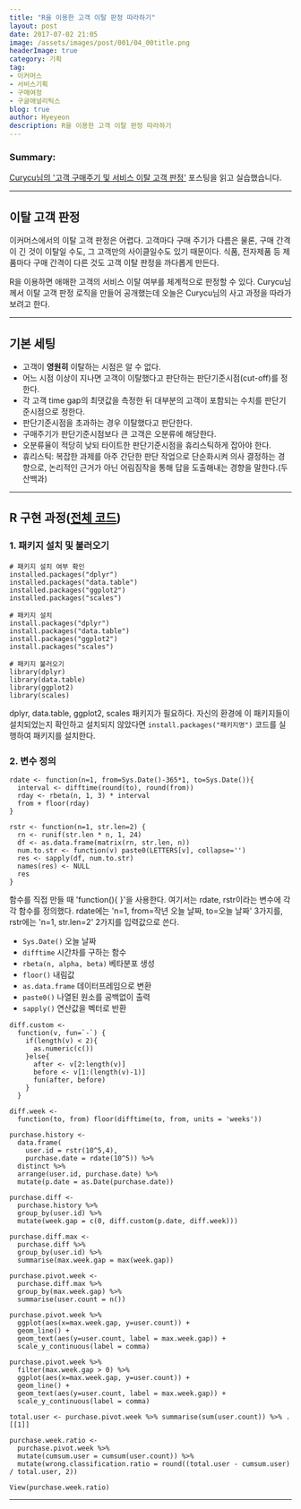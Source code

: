 ```yaml
---
title: "R을 이용한 고객 이탈 판정 따라하기"
layout: post
date: 2017-07-02 21:05
image: /assets/images/post/001/04_00title.png
headerImage: true
category: 기획
tag:
- 이커머스
- 서비스기획
- 구매여정
- 구글애널리틱스
blog: true
author: Hyeyeon
description: R을 이용한 고객 이탈 판정 따라하기
---
```


### Summary:

[Curycu님의 '고객 구매주기 및 서비스 이탈 고객 판정'](http://m.blog.naver.com/hancury/221015155621) 포스팅을 읽고 실습했습니다.

---

## 이탈 고객 판정

이커머스에서의 이탈 고객 판정은 어렵다. 고객마다 구매 주기가 다름은 물론, 구매 간격이 긴 것이 이탈일 수도, 그 고객만의 사이클일수도 있기 때문이다. 식품, 전자제품 등 제품마다 구매 간격이 다른 것도 고객 이탈 판정을 까다롭게 만든다.

R을 이용하면 애매한 고객의 서비스 이탈 여부를 체계적으로 판정할 수 있다. Curycu님께서 이탈 고객 판정 로직을 만들어 공개했는데 오늘은 Curycu님의 사고 과정을 따라가보려고 한다.

---

## 기본 세팅

* 고객이 **영원히** 이탈하는 시점은 알 수 없다.
* 어느 시점 이상이 지나면 고객이 이탈했다고 판단하는 판단기준시점(cut-off)를 정한다.
* 각 고객 time gap의 최댓값을 측정한 뒤 대부분의 고객이 포함되는 수치를 판단기준시점으로 정한다.
* 판단기준시점을 초과하는 경우 이탈했다고 판단한다.
* 구매주기가 판단기준시점보다 큰 고객은 오분류에 해당한다.
* 오분류율이 적당히 낮되 타이트한 판단기준시점을 휴리스틱하게 잡아야 한다.
* 휴리스틱: 복잡한 과제를 아주 간단한 판단 작업으로 단순화시켜 의사 결정하는 경향으로, 논리적인 근거가 아닌 어림짐작을 통해 답을 도출해내는 경향을 말한다.(두산백과)

---

## R 구현 과정([전체 코드](https://gist.github.com/Curycu/d9d4403a9ec5add4d4e2ac900ef015c1))

### 1. 패키지 설치 및 불러오기

```
# 패키지 설치 여부 확인
installed.packages("dplyr")
installed.packages("data.table")
installed.packages("ggplot2")
installed.packages("scales")

# 패키지 설치
install.packages("dplyr")
install.packages("data.table")
install.packages("ggplot2")
install.packages("scales")

# 패키지 불러오기
library(dplyr)
library(data.table)
library(ggplot2)
library(scales)
```

dplyr, data.table, ggplot2, scales 패키지가 필요하다. 자신의 환경에 이 패키지들이 설치되었는지 확인하고 설치되지 않았다면 `install.packages("패키지명")` 코드를 실행하여 패키지를 설치한다.

### 2. 변수 정의

```
rdate <- function(n=1, from=Sys.Date()-365*1, to=Sys.Date()){
  interval <- difftime(round(to), round(from))
  rday <- rbeta(n, 1, 3) * interval
  from + floor(rday)
}

rstr <- function(n=1, str.len=2) {
  rn <- runif(str.len * n, 1, 24)
  df <- as.data.frame(matrix(rn, str.len, n))
  num.to.str <- function(v) paste0(LETTERS[v], collapse='')
  res <- sapply(df, num.to.str)
  names(res) <- NULL
  res
}
```

함수를 직접 만들 때 'function(){ }'을 사용한다. 여기서는 rdate, rstr이라는 변수에 각각 함수를 정의했다. rdate에는 'n=1, from=작년 오늘 날짜, to=오늘 날짜' 3가지를, rstr에는 'n=1, str.len=2' 2가지를 입력값으로 쓴다.

- `Sys.Date()` 오늘 날짜
- `difftime` 시간차를 구하는 함수
- `rbeta(n, alpha, beta)` 베타분포 생성
- `floor()` 내림값
- `as.data.frame` 데이터프레임으로 변환
- `paste0()` 나열된 원소를 공백없이 출력
- `sapply()` 연산값을 벡터로 반환

```
diff.custom <-
  function(v, fun=`-`) {
    if(length(v) < 2){
      as.numeric(c())
    }else{
      after <- v[2:length(v)]
      before <- v[1:(length(v)-1)]
      fun(after, before)
    }
  }

diff.week <-
  function(to, from) floor(difftime(to, from, units = 'weeks'))
```

```
purchase.history <-
  data.frame(
    user.id = rstr(10^5,4),
    purchase.date = rdate(10^5)) %>%
  distinct %>%
  arrange(user.id, purchase.date) %>%
  mutate(p.date = as.Date(purchase.date))
```


```
purchase.diff <-
  purchase.history %>%
  group_by(user.id) %>%
  mutate(week.gap = c(0, diff.custom(p.date, diff.week)))

purchase.diff.max <-
  purchase.diff %>%
  group_by(user.id) %>%
  summarise(max.week.gap = max(week.gap))
```

```
purchase.pivot.week <-
  purchase.diff.max %>%
  group_by(max.week.gap) %>%
  summarise(user.count = n())
```

```
purchase.pivot.week %>%
  ggplot(aes(x=max.week.gap, y=user.count)) +
  geom_line() +
  geom_text(aes(y=user.count, label = max.week.gap)) +
  scale_y_continuous(label = comma)

purchase.pivot.week %>%
  filter(max.week.gap > 0) %>%
  ggplot(aes(x=max.week.gap, y=user.count)) +
  geom_line() +
  geom_text(aes(y=user.count, label = max.week.gap)) +
  scale_y_continuous(label = comma)
```

```
total.user <- purchase.pivot.week %>% summarise(sum(user.count)) %>% .[[1]]

purchase.week.ratio <-
  purchase.pivot.week %>%
  mutate(cumsum.user = cumsum(user.count)) %>%
  mutate(wrong.classification.ratio = round((total.user - cumsum.user) / total.user, 2))
```

```
View(purchase.week.ratio)
```


---
